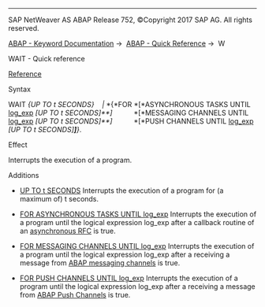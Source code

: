   

* * *

SAP NetWeaver AS ABAP Release 752, ©Copyright 2017 SAP AG. All rights reserved.

[ABAP - Keyword Documentation](javascript:call_link\('abenabap.htm'\)) →  [ABAP - Quick Reference](javascript:call_link\('abenabap_shortref.htm'\)) →  W

WAIT - Quick reference

[Reference](javascript:call_link\('abapwait_up_to.htm'\))

Syntax

WAIT *{*UP TO t SECONDS*}*
   *|* *{*FOR *\[*ASYNCHRONOUS TASKS UNTIL [log\_exp](javascript:call_link\('abenlog_exp_shortref.htm'\)) *\[*UP TO t SECONDS*\]**\]*
          *\[*MESSAGING CHANNELS UNTIL [log\_exp](javascript:call_link\('abenlog_exp_shortref.htm'\)) *\[*UP TO t SECONDS*\]**\]*
          *\[*PUSH CHANNELS UNTIL [log\_exp](javascript:call_link\('abenlog_exp_shortref.htm'\)) *\[*UP TO t SECONDS*\]**\]**}*.

Effect

Interrupts the execution of a program.

Additions

-   [UP TO t SECONDS](javascript:call_link\('abapwait_up_to.htm'\))
    Interrupts the execution of a program for (a maximum of) t seconds.
    
-   [FOR ASYNCHRONOUS TASKS UNTIL log\_exp](javascript:call_link\('abapwait_until.htm'\))
    Interrupts the execution of a program until the logical expression log\_exp after a callback routine of an [asynchronous RFC](javascript:call_link\('abenasynchronous_rfc_glosry.htm'\) "Glossary Entry") is true.
    
-   [FOR MESSAGING CHANNELS UNTIL log\_exp](javascript:call_link\('abapwait_amc.htm'\))
    Interrupts the execution of a program until the logical expression log\_exp after a receiving a message from [ABAP messaging channels](javascript:call_link\('abenabap_messaging_channels_glosry.htm'\) "Glossary Entry") is true.
    
-   [FOR PUSH CHANNELS UNTIL log\_exp](javascript:call_link\('abapwait_apc.htm'\))
    Interrupts the execution of a program until the logical expression log\_exp after a receiving a message from [ABAP Push Channels](javascript:call_link\('abenabap_push_channels_glosry.htm'\) "Glossary Entry") is true.
